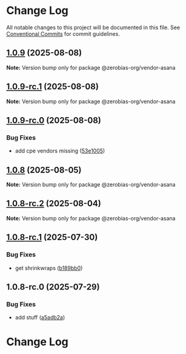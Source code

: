 # Change Log

All notable changes to this project will be documented in this file.
See [Conventional Commits](https://conventionalcommits.org) for commit guidelines.

## [1.0.9](https://github.com/zerobias-org/vendor/compare/@zerobias-org/vendor-asana@1.0.9-rc.1...@zerobias-org/vendor-asana@1.0.9) (2025-08-08)

**Note:** Version bump only for package @zerobias-org/vendor-asana





## [1.0.9-rc.1](https://github.com/zerobias-org/vendor/compare/@zerobias-org/vendor-asana@1.0.9-rc.0...@zerobias-org/vendor-asana@1.0.9-rc.1) (2025-08-08)

**Note:** Version bump only for package @zerobias-org/vendor-asana





## [1.0.9-rc.0](https://github.com/zerobias-org/vendor/compare/@zerobias-org/vendor-asana@1.0.8...@zerobias-org/vendor-asana@1.0.9-rc.0) (2025-08-08)


### Bug Fixes

* add cpe vendors missing ([53e1005](https://github.com/zerobias-org/vendor/commit/53e100520e848be73b2cba8a0ef4f184844b8abb))





## [1.0.8](https://github.com/zerobias-org/vendor/compare/@zerobias-org/vendor-asana@1.0.8-rc.2...@zerobias-org/vendor-asana@1.0.8) (2025-08-05)

**Note:** Version bump only for package @zerobias-org/vendor-asana





## [1.0.8-rc.2](https://github.com/zerobias-org/vendor/compare/@zerobias-org/vendor-asana@1.0.8-rc.1...@zerobias-org/vendor-asana@1.0.8-rc.2) (2025-08-04)

**Note:** Version bump only for package @zerobias-org/vendor-asana





## [1.0.8-rc.1](https://github.com/zerobias-org/vendor/compare/@zerobias-org/vendor-asana@1.0.8-rc.0...@zerobias-org/vendor-asana@1.0.8-rc.1) (2025-07-30)


### Bug Fixes

* get shrinkwraps ([b189bb0](https://github.com/zerobias-org/vendor/commit/b189bb0cf53ad66427530ccc0eab7824527942d3))





## 1.0.8-rc.0 (2025-07-29)


### Bug Fixes

* add stuff ([a5adb2a](https://github.com/zerobias-org/vendor/commit/a5adb2aecd0670c42e9077affecb6a047bf30fc6))





# Change Log
